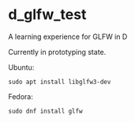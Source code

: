# d_glfw_test
 A learning experience for GLFW in D

Currently in prototyping state.


Ubuntu:
```
sudo apt install libglfw3-dev
```

Fedora:
```
sudo dnf install glfw
```